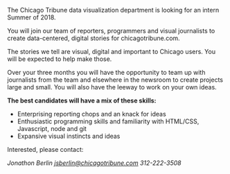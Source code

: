 The Chicago Tribune data visualization department is looking for an intern Summer of 2018.

You will join our team of reporters, programmers and visual journalists to create data-centered, digital stories for chicagotribune.com.

The stories we tell are visual, digital and important to Chicago users. You will be expected to help make those.

Over your three months you will have the opportunity to team up with journalists from the team and elsewhere in the newsroom to create projects large and small. You will also have the leeway to work on your own ideas. 

**The best candidates will have a mix of these skills:**
- Enterprising reporting chops and an knack for ideas
- Enthusiastic programming skills and familiarity with HTML/CSS, Javascript, node and git
- Expansive visual instincts and ideas

Interested, please contact:

*Jonathon Berlin*
*jsberlin@chicagotribune.com*
*312-222-3508*

